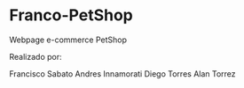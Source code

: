 # Franco-PetShop
Webpage e-commerce PetShop

Realizado por:
 
  Francisco Sabato
  Andres Innamorati
  Diego Torres
  Alan Torrez
